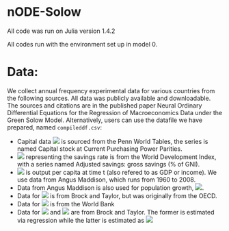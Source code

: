 # nODE-Solow

All code was run on Julia version 1.4.2

All codes run with the environment set up in model 0. 

# Data:

We collect annual frequency experimental data for various countries from the following sources. All data was publicly available and downloadable. The sources and citations are in the published paper Neural Ordinary Differential Equations for the Regression of Macroeconomics Data under the Green Solow Model. Alternatively, users can use the datafile we have prepared, named `compileddf.csv`:

- Capital data <img src="https://render.githubusercontent.com/render/math?math=k_t"> is sourced from the Penn World Tables, the series is named Capital stock at Current Purchasing Power Parities.
- <img src="https://render.githubusercontent.com/render/math?math=s"> representing the savings rate is from the World Development Index, with a series named Adjusted savings: gross savings (% of GNI).
- <img src="https://render.githubusercontent.com/render/math?math=y_t"> is output per capita at time t (also refered to as GDP or income). We use data from Angus Maddison, which runs from 1960 to 2008.
- Data from Angus Maddison is also used for population growth, <img src="https://render.githubusercontent.com/render/math?math=n">.
- Data for <img src="https://render.githubusercontent.com/render/math?math=\theta"> is from Brock and Taylor, but was originally from the OECD.
- Data for <img src="https://render.githubusercontent.com/render/math?math=e_t"> is from the World Bank
- Data for <img src="https://render.githubusercontent.com/render/math?math=g_A"> and <img src="https://render.githubusercontent.com/render/math?math=g_B"> are from Brock and Taylor. The former is estimated via regression while the latter is estimated as <img src="https://render.githubusercontent.com/render/math?math=n %2B g_B %2B \delta=0.05">

